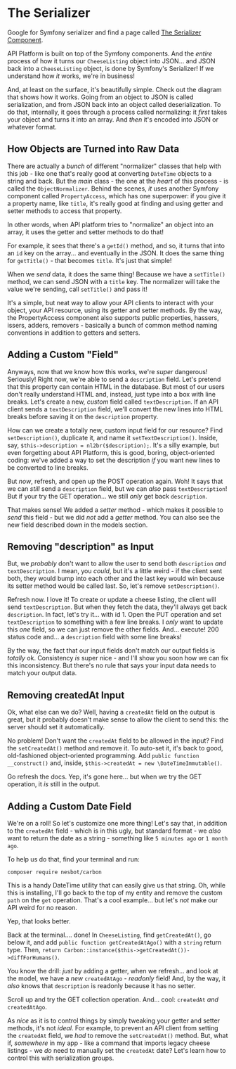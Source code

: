 # The Serializer

Google for Symfony serializer and find a page called
[The Serializer Component](https://symfony.com/doc/current/components/serializer.html).

API Platform is built on top of the Symfony components. And the *entire* process
of how it turns our `CheeseListing` object into JSON... and JSON back into a
`CheeseListing` object, is done by Symfony's Serializer! If we understand how *it*
works, we're in business!

And, at least on the surface, it's beautifully simple. Check out
the diagram that shows how it works. Going from an object to JSON is called
serialization, and from JSON back into an object called deserialization. To do
that, internally, it goes through a process called normalizing: it *first* takes
your object and turns it into an array. And *then* it's encoded into JSON or
whatever format.

## How Objects are Turned into Raw Data

There are actually a *bunch* of different "normalizer" classes that help with this
job - like one that's really good at converting `DateTime` objects to a string
and back. But the *main* class - the one at the *heart* of this process - is called
the `ObjectNormalizer`. Behind the scenes, *it* uses another Symfony component
called `PropertyAccess`, which has one superpower: if you give it a property name,
like `title`, it's really good at finding and using getter and setter methods
to access that property.

In other words, when API platform tries to "normalize" an object into an array,
it uses the getter and setter methods to do that!

For example, it sees that there's a `getId()` method, and so, it turns that into an
`id` key on the array... and eventually in the JSON. It does the same thing for
`getTitle()` - that becomes `title`. It's just that simple!

When we *send* data, it does the same thing! Because we have a `setTitle()` method,
we can send JSON with a `title` key. The normalizer will take the value we're sending,
call `setTitle()` and pass it!

It's a simple, but neat way to allow your API clients to interact with your object,
your API resource, using its getter and setter methods. By the way, the
PropertyAccess component also supports public properties, hassers, issers, adders,
removers - basically a bunch of common method naming conventions in addition to
getters and setters.

## Adding a Custom "Field"

Anyways, now that we know how this works, we're *super* dangerous! Seriously!
Right now, we're able to send a `description` field. Let's pretend that this property
can contain HTML in the database. But most of our users don't really understand
HTML and, instead, just type into a box with line breaks. Let's create a new,
*custom* field called `textDescription`. If an API client sends a `textDescription`
field, we'll convert the new lines into HTML breaks before saving it on the
`description` property.

How can we create a totally new, custom input field for our resource?
Find `setDescription()`, duplicate it, and name it `setTextDescription()`. Inside,
say, `$this->description = nl2br($description);`. It's a silly example, but even
forgetting about API Platform, this is good, boring, object-oriented coding: we've
added a way to set the description *if* you want new lines to be converted to
line breaks.

But *now*, refresh, and open up the POST operation again. Woh! It says that we can
*still* send a `description` field, but we can *also* pass `textDescription`! But
if your try the GET operation... we still *only* get back `description`.

That makes sense! We added a *setter* method - which makes it possible to *send*
this field - but we did *not* add a *getter* method. You can also see the new field
described down in the models section.

## Removing "description" as Input

But, we *probably* don't want to allow the user to send both `description`
*and* `textDescription`. I mean, you *could*, but it's a little weird - if the
client sent both, they would bump into each other and the last key would win because
its setter method would be called last. So, let's remove `setDescription()`.

Refresh now. I love it! To create or update a cheese listing, the client will send
`textDescription`. But when they fetch the data, they'll always get back `description`.
In fact, let's try it... with id 1. Open the PUT operation and set `textDescription`
to something with a few line breaks. I *only* want to update this *one* field,
so we can just remove the other fields. And... execute! 200 status code and...
a `description` field with some line breaks!

By the way, the fact that our input fields don't match our output fields is
*totally* ok. Consistency *is* super nice - and I'll show you soon how we can
fix this inconsistency. But there's no rule that says your input data needs to
match your output data.

## Removing createdAt Input

Ok, what else can we do? Well, having a `createdAt` field on the output is great,
but it probably doesn't make sense to allow the client to send this: the server
should set it automatically.

No problem! Don't want the `createdAt` field to be allowed in the input? Find the
`setCreatedAt()` method and remove it. To auto-set it, it's back to good,
old-fashioned object-oriented programming. Add `public function __construct()` and,
inside, `$this->createdAt = new \DateTimeImmutable()`.

Go refresh the docs. Yep, it's gone here... but when we try the GET operation,
it *is* still in the output.

## Adding a Custom Date Field

We're on a roll! So let's customize one more thing! Let's say that, in addition
to the `createdAt` field - which is in this ugly, but standard format - we *also*
want to return the date as a string - something like `5 minutes ago` or `1 month ago`.

To help us do that, find your terminal and run:

```terminal
composer require nesbot/carbon
```

This is a handy DateTime utility that can easily give us that string. Oh, while
this is installing, I'll go back to the top of my entity and remove the custom
`path` on the `get` operation. That's a cool example... but let's *not* make our
API weird for no reason.

Yep, that looks better.

Back at the terminal.... done! In `CheeseListing`, find `getCreatedAt()`, go below
it, and add `public function getCreatedAtAgo()` with a `string` return type. Then,
`return Carbon::instance($this->getCreatedAt())->diffForHumans()`.

You know the drill: *just* by adding a getter, when we refresh... and look at
the model, we have a *new* `createdAtAgo` - *readonly* field! And, by the way,
it *also* knows that `description` is readonly because it has no setter.

Scroll up and try the GET collection operation. And... cool: `createdAt` *and*
`createdAtAgo`.

As *nice* as it is to control things by simply tweaking your getter and setter methods,
it's not *ideal*. For example, to prevent an API client from setting the `createdAt`
field, we *had* to remove the `setCreatedAt()` method. But, what if, *somewhere*
in my app - like a command that imports legacy cheese listings - we *do* need to
manually set the `createdAt` date? Let's learn how to control this with
serialization groups.
